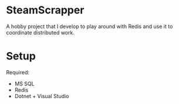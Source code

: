 # SteamScrapper

A hobby project that I develop to play around with Redis and use it to coordinate distributed work.

# Setup

Required:

* MS SQL
* Redis
* Dotnet + Visual Studio
